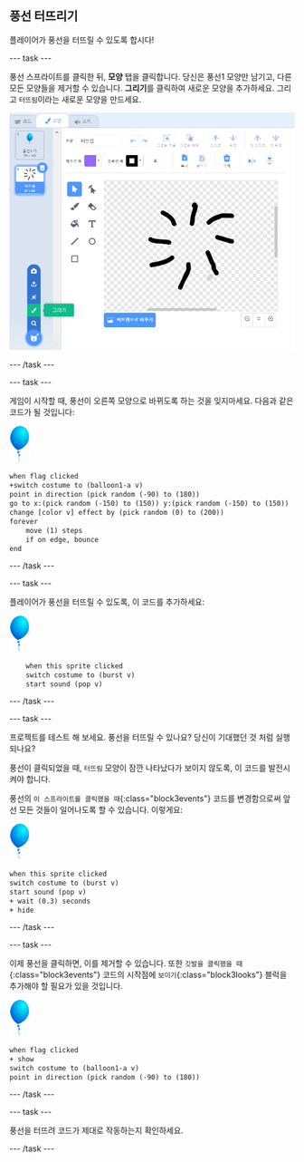 ## 풍선 터뜨리기

플레이어가 풍선을 터뜨릴 수 있도록 합시다!

--- task ---

풍선 스프라이트를 클릭한 뒤, **모양** 탭을 클릭합니다. 당신은 풍선1 모양만 남기고, 다른 모든 모양들을 제거할 수 있습니다. **그리기**를 클릭하여 새로운 모양을 추가하세요. 그리고 `터뜨림`이라는 새로운 모양을 만드세요.

![터뜨림이라는 풍선 모양](images/balloons-costume.png)

--- /task ---

--- task ---

게임이 시작할 때, 풍선이 오른쪽 모양으로 바뀌도록 하는 것을 잊지마세요. 다음과 같은 코드가 될 것입니다:

![풍선 스프라이트](images/balloon-sprite.png)

```blocks3
when flag clicked
+switch costume to (balloon1-a v)
point in direction (pick random (-90) to (180))
go to x:(pick random (-150) to (150)) y:(pick random (-150) to (150))
change [color v] effect by (pick random (0) to (200))
forever
    move (1) steps
    if on edge, bounce
end
```

--- /task ---

--- task ---

플레이어가 풍선을 터뜨릴 수 있도록, 이 코드를 추가하세요:

![풍선 스프라이트](images/balloon-sprite.png)

```blocks3
    when this sprite clicked
    switch costume to (burst v)
    start sound (pop v)
```

--- /task ---

--- task ---

프로젝트를 테스트 해 보세요. 풍선을 터뜨릴 수 있나요? 당신이 기대했던 것 처럼 실행되나요?

풍선이 클릭되었을 때, `터뜨림` 모양이 잠깐 나타났다가 보이지 않도록, 이 코드를 발전시켜야 합니다.

풍선의 `이 스프라이트를 클릭했을 때`{:class="block3events"} 코드를 변경함으로써 앞선 모든 것들이 일어나도록 할 수 있습니다. 이렇게요:

![풍선 스프라이트](images/balloon-sprite.png)

```blocks3
when this sprite clicked
switch costume to (burst v)
start sound (pop v)
+ wait (0.3) seconds
+ hide
```

--- /task ---

--- task ---

이제 풍선을 클릭하면, 이를 제거할 수 있습니다. 또한 `깃발을 클릭했을 때`{:class="block3events"} 코드의 시작점에 `보이기`{:class="block3looks"} 블럭을 추가해야 할 필요가 있을 것입니다.

![풍선 스프라이트](images/balloon-sprite.png)

```blocks3
when flag clicked
+ show
switch costume to (balloon1-a v)
point in direction (pick random (-90) to (180))
```

--- /task ---

--- task ---

풍선을 터뜨려 코드가 제대로 작동하는지 확인하세요.

--- /task ---
